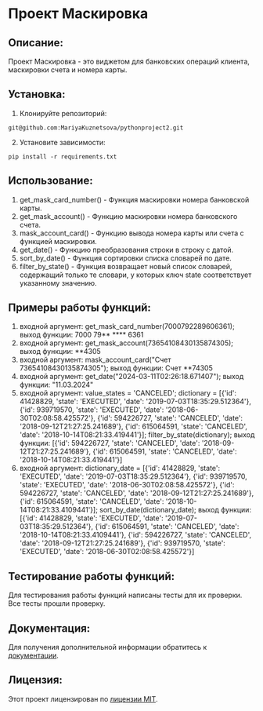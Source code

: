 # Проект Маскировка

## Описание:

Проект Маскировка - это виджетом для банковских операций клиента, маскировки счета и номера карты.

## Установка:

1. Клонируйте репозиторий:
```
git@github.com:MariyaKuznetsova/pythonproject2.git
```
2. Установите зависимости:
```
pip install -r requirements.txt
```
## Использование:

1. get_mask_card_number() - Функция маскировки номера банковской карты.
2. get_mask_account() - Функцию маскировки номера банковского счета.
3. mask_account_card() - Функцию вывода номера карты или счета с функцией маскировки.
4. get_date() - Функцию преобразования строки в строку с датой.
5. sort_by_date() - Функция сортировки списка словарей по дате.
6. filter_by_state() - Функция возвращает новый список словарей, содержащий только те словари, у которых ключ 
state соответствует указанному значению.

## Примеры работы функций:

1. входной аргумент:
get_mask_card_number(7000792289606361);
выход функции:
7000 79** **** 6361
2. входной аргумент:
get_mask_account(73654108430135874305);
выход функции:
**4305
3. входной аргумент: mask_account_card("Счет 73654108430135874305");
выход функции: Счет **74305
4. входной аргумент: get_date("2024-03-11T02:26:18.671407"); выход функции: "11.03.2024"
5. входной аргумент: value_states = 'CANCELED'; dictionary = [{'id': 41428829, 'state': 'EXECUTED', 'date': '2019-07-03T18:35:29.512364'},
     {'id': 939719570, 'state': 'EXECUTED', 'date': '2018-06-30T02:08:58.425572'},
     {'id': 594226727, 'state': 'CANCELED', 'date': '2018-09-12T21:27:25.241689'},
     {'id': 615064591, 'state': 'CANCELED', 'date': '2018-10-14T08:21:33.419441'}]; filter_by_state(dictionary); выход функции: [{'id': 594226727, 'state': 'CANCELED', 'date': '2018-09-12T21:27:25.241689'}, {'id': 615064591, 'state': 'CANCELED', 'date': '2018-10-14T08:21:33.419441'}]
6. входной аргумент: dictionary_date = [{'id': 41428829, 'state': 'EXECUTED', 'date': '2019-07-03T18:35:29.512364'},
     {'id': 939719570, 'state': 'EXECUTED', 'date': '2018-06-30T02:08:58.425572'},
     {'id': 594226727, 'state': 'CANCELED', 'date': '2018-09-12T21:27:25.241689'},
     {'id': 615064591, 'state': 'CANCELED', 'date': '2018-10-14T08:21:33.4109441'}]; sort_by_date(dictionary_date); выход функции: [{'id': 41428829, 'state': 'EXECUTED', 'date': '2019-07-03T18:35:29.512364'}, {'id': 615064591, 'state': 'CANCELED', 'date': '2018-10-14T08:21:33.4109441'}, {'id': 594226727, 'state': 'CANCELED', 'date': '2018-09-12T21:27:25.241689'}, {'id': 939719570, 'state': 'EXECUTED', 'date': '2018-06-30T02:08:58.425572'}]

## Тестирование работы функций:

Для тестирования работы функций написаны тесты для их проверки. Все тесты прошли проверку.

## Документация:

Для получения дополнительной информации обратитесь к [документации](docs/README.md).

## Лицензия:

Этот проект лицензирован по [лицензии MIT](LICENSE).